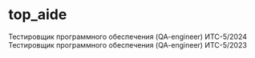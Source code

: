 # top_aide
Тестировщик программного обеспечения (QA-engineer) ИТС-5/2024
Тестировщик программного обеспечения (QA-engineer) ИТС-5/2023

